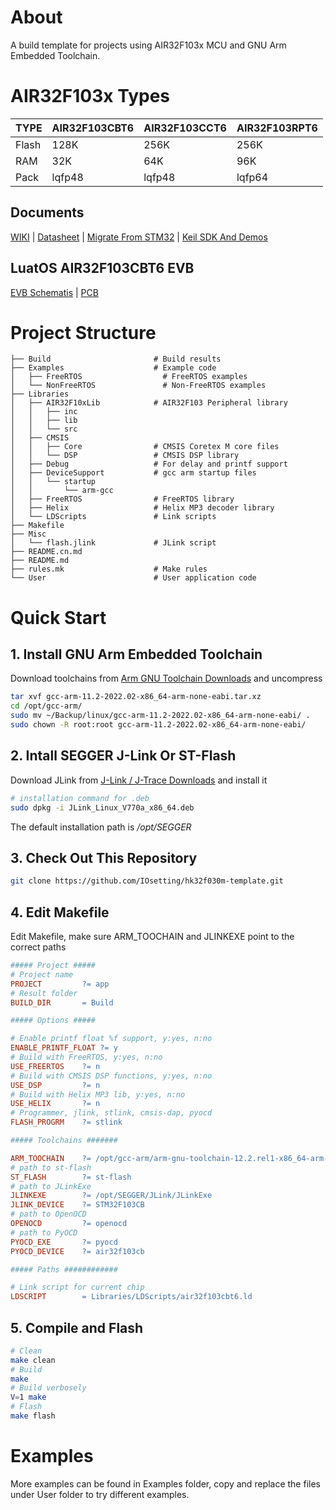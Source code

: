 # About

A build template for projects using AIR32F103x MCU and GNU Arm Embedded Toolchain.

# AIR32F103x Types

| TYPE  | AIR32F103CBT6 | AIR32F103CCT6 | AIR32F103RPT6 |
| ----- | ------------- | ------------- | ------------- |
| Flash | 128K          | 256K          | 256K          |
| RAM   | 32K           | 64K           | 96K           |
| Pack  | lqfp48        | lqfp48        | lqfp64        |

## Documents

[WIKI](https://wiki.luatos.com/chips/air32f103/index.html) | [Datasheet](https://cdn.openluat-luatcommunity.openluat.com/attachment/20220605164850945_AIR32F103%E8%8A%AF%E7%89%87%E6%95%B0%E6%8D%AE%E6%89%8B%E5%86%8C1.0.0.pdf) | [Migrate From STM32](https://wiki.luatos.com/chips/air32f103/switchFromSxx.html) | [Keil SDK And Demos](https://gitee.com/openLuat/luatos-soc-air32f103)

## LuatOS AIR32F103CBT6 EVB

[EVB Schematis](https://cdn.openluat-luatcommunity.openluat.com/attachment/20220605164915340_AIR32CBT6.pdf) | [PCB](https://wiki.luatos.com/_static/bom/Air32F103.html)

# Project Structure

```
├── Build                       # Build results
├── Examples                    # Example code
│   ├── FreeRTOS                  # FreeRTOS examples
│   └── NonFreeRTOS               # Non-FreeRTOS examples
├── Libraries                   
│   ├── AIR32F10xLib            # AIR32F103 Peripheral library
│   │   ├── inc                 
│   │   ├── lib
│   │   └── src  
│   ├── CMSIS
│   │   ├── Core                # CMSIS Coretex M core files
│   │   └── DSP                 # CMSIS DSP library
│   ├── Debug                   # For delay and printf support
│   ├── DeviceSupport           # gcc arm startup files
│   │   └── startup
│   │       └── arm-gcc
│   ├── FreeRTOS                # FreeRTOS library
│   ├── Helix                   # Helix MP3 decoder library
│   └── LDScripts               # Link scripts
├── Makefile
├── Misc
│   └── flash.jlink             # JLink script
├── README.cn.md
├── README.md
├── rules.mk                    # Make rules
└── User                        # User application code
```

# Quick Start

## 1. Install GNU Arm Embedded Toolchain

Download toolchains from [Arm GNU Toolchain Downloads](https://developer.arm.com/downloads/-/arm-gnu-toolchain-downloads) and uncompress 
```bash
tar xvf gcc-arm-11.2-2022.02-x86_64-arm-none-eabi.tar.xz
cd /opt/gcc-arm/
sudo mv ~/Backup/linux/gcc-arm-11.2-2022.02-x86_64-arm-none-eabi/ .
sudo chown -R root:root gcc-arm-11.2-2022.02-x86_64-arm-none-eabi/
```
## 2. Intall SEGGER J-Link Or ST-Flash

Download JLink from [J-Link / J-Trace Downloads](https://www.segger.com/downloads/jlink/) and install it

```bash
# installation command for .deb
sudo dpkg -i JLink_Linux_V770a_x86_64.deb
```
The default installation path is */opt/SEGGER*

## 3. Check Out This Repository

```bash
git clone https://github.com/IOsetting/hk32f030m-template.git
```

## 4. Edit Makefile

Edit Makefile, make sure ARM_TOOCHAIN and JLINKEXE point to the correct paths

```makefile
##### Project #####
# Project name
PROJECT 		?= app
# Result folder
BUILD_DIR 		= Build

##### Options #####

# Enable printf float %f support, y:yes, n:no
ENABLE_PRINTF_FLOAT	?= y
# Build with FreeRTOS, y:yes, n:no
USE_FREERTOS	?= n
# Build with CMSIS DSP functions, y:yes, n:no
USE_DSP			?= n
# Build with Helix MP3 lib, y:yes, n:no
USE_HELIX		?= n
# Programmer, jlink, stlink, cmsis-dap, pyocd
FLASH_PROGRM    ?= stlink

##### Toolchains #######

ARM_TOOCHAIN 	?= /opt/gcc-arm/arm-gnu-toolchain-12.2.rel1-x86_64-arm-none-eabi/bin
# path to st-flash
ST_FLASH		?= st-flash
# path to JLinkExe
JLINKEXE		?= /opt/SEGGER/JLink/JLinkExe
JLINK_DEVICE	?= STM32F103CB
# path to OpenOCD
OPENOCD			?= openocd
# path to PyOCD
PYOCD_EXE		?= pyocd
PYOCD_DEVICE	?= air32f103cb

##### Paths ############

# Link script for current chip
LDSCRIPT		= Libraries/LDScripts/air32f103cbt6.ld
```
## 5. Compile and Flash

```bash
# Clean
make clean
# Build
make
# Build verbosely
V=1 make
# Flash
make flash
```

# Examples

More examples can be found in Examples folder, copy and replace the files under User folder to try different examples.
